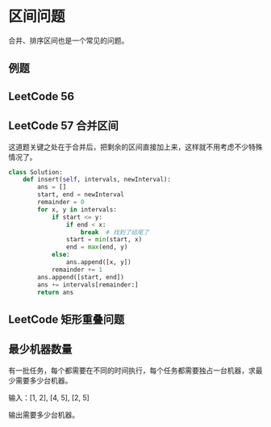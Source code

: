 # 区间问题

合并、排序区间也是一个常见的问题。

## 例题

## LeetCode 56

## LeetCode 57 合并区间

这道题关键之处在于合并后，把剩余的区间直接加上来，这样就不用考虑不少特殊情况了。

```Python
class Solution:
    def insert(self, intervals, newInterval):
        ans = []
        start, end = newInterval
        remainder = 0
        for x, y in intervals:
            if start <= y:
                if end < x:
                    break  # 找到了结尾了
                start = min(start, x)
                end = max(end, y)
            else:
                ans.append([x, y])
            remainder += 1
        ans.append([start, end])
        ans += intervals[remainder:]
        return ans
```

## LeetCode 矩形重叠问题

## 最少机器数量

有一批任务，每个都需要在不同的时间执行，每个任务都需要独占一台机器，求最少需要多少台机器。

输入：[1, 2], [4, 5], [2, 5]

输出需要多少台机器。